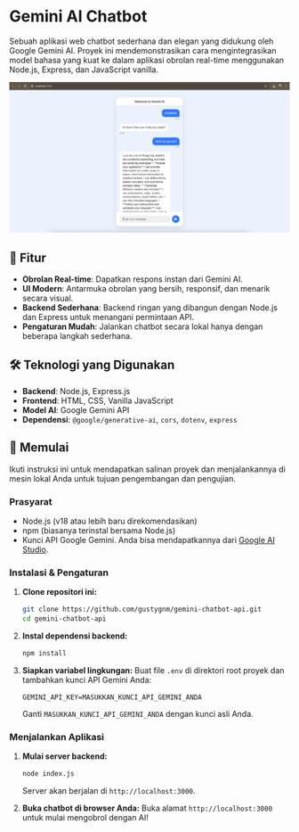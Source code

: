 # Gemini AI Chatbot

Sebuah aplikasi web chatbot sederhana dan elegan yang didukung oleh Google Gemini AI. Proyek ini mendemonstrasikan cara mengintegrasikan model bahasa yang kuat ke dalam aplikasi obrolan real-time menggunakan Node.js, Express, dan JavaScript vanilla.

![Tampilan Chatbot](image/Screenshot%202025-06-21%20at%2012.09.52.png)

## 🌟 Fitur

- **Obrolan Real-time**: Dapatkan respons instan dari Gemini AI.
- **UI Modern**: Antarmuka obrolan yang bersih, responsif, dan menarik secara visual.
- **Backend Sederhana**: Backend ringan yang dibangun dengan Node.js dan Express untuk menangani permintaan API.
- **Pengaturan Mudah**: Jalankan chatbot secara lokal hanya dengan beberapa langkah sederhana.

## 🛠️ Teknologi yang Digunakan

- **Backend**: Node.js, Express.js
- **Frontend**: HTML, CSS, Vanilla JavaScript
- **Model AI**: Google Gemini API
- **Dependensi**: `@google/generative-ai`, `cors`, `dotenv`, `express`

## 🚀 Memulai

Ikuti instruksi ini untuk mendapatkan salinan proyek dan menjalankannya di mesin lokal Anda untuk tujuan pengembangan dan pengujian.

### Prasyarat

- Node.js (v18 atau lebih baru direkomendasikan)
- npm (biasanya terinstal bersama Node.js)
- Kunci API Google Gemini. Anda bisa mendapatkannya dari [Google AI Studio](https://aistudio.google.com/app/apikey).

### Instalasi & Pengaturan

1.  **Clone repositori ini:**
    ```bash
    git clone https://github.com/gustygnm/gemini-chatbot-api.git
    cd gemini-chatbot-api
    ```

2.  **Instal dependensi backend:**
    ```bash
    npm install
    ```

3.  **Siapkan variabel lingkungan:**
    Buat file `.env` di direktori root proyek dan tambahkan kunci API Gemini Anda:
    ```
    GEMINI_API_KEY=MASUKKAN_KUNCI_API_GEMINI_ANDA
    ```
    Ganti `MASUKKAN_KUNCI_API_GEMINI_ANDA` dengan kunci asli Anda.

### Menjalankan Aplikasi

1.  **Mulai server backend:**
    ```bash
    node index.js
    ```
    Server akan berjalan di `http://localhost:3000`.

2.  **Buka chatbot di browser Anda:**
    Buka alamat `http://localhost:3000` untuk mulai mengobrol dengan AI! 